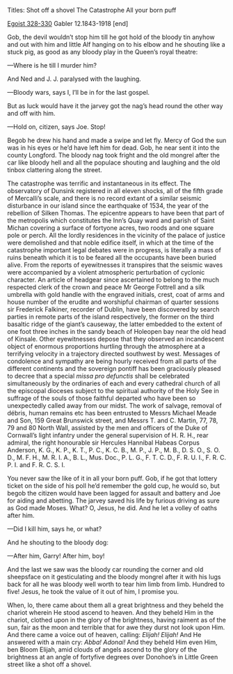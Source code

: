 Titles: Shot off a shovel
The Catastrophe
All your born puff

[Egoist 328-330](https://archive.org/stream/ulysses00joyc_1?ref=ol#page/328/mode/1up)
Gabler 12.1843-1918 [end]


Gob, the devil wouldn’t stop him till he got hold of the bloody tin anyhow and out with him and little Alf hanging on to his elbow and he shouting like a stuck pig, as good as any bloody play in the Queen’s royal theatre:

—Where is he till I murder him?

And Ned and J. J. paralysed with the laughing.

—Bloody wars, says I, I’ll be in for the last gospel.

But as luck would have it the jarvey got the nag’s head round the other way and off with him.


—Hold on, citizen, says Joe. Stop!

Begob he drew his hand and made a swipe and let fly. Mercy of God the sun was in his eyes or he’d have left him for dead. Gob, he near sent it into the county Longford. The bloody nag took fright and the old mongrel after the car like bloody hell and all the populace shouting and laughing and the old tinbox clattering along the street.

The catastrophe was terrific and instantaneous in its effect. The observatory of Dunsink registered in all eleven shocks, all of the fifth grade of Mercalli’s scale, and there is no record extant of a similar seismic disturbance in our island since the earthquake of 1534, the year of the rebellion of Silken Thomas. The epicentre appears to have been that part of the metropolis which constitutes the Inn’s Quay ward and parish of Saint Michan covering a surface of fortyone acres, two roods and one square pole or perch. All the lordly residences in the vicinity of the palace of justice were demolished and that noble edifice itself, in which at the time of the catastrophe important legal debates were in progress, is literally a mass of ruins beneath which it is to be feared all the occupants have been buried alive. From the reports of eyewitnesses it transpires that the seismic waves were accompanied by a violent atmospheric perturbation of cyclonic character. An article of headgear since ascertained to belong to the much respected clerk of the crown and peace Mr George Fottrell and a silk umbrella with gold handle with the engraved initials, crest, coat of arms and house number of the erudite and worshipful chairman of quarter sessions sir Frederick Falkiner, recorder of Dublin, have been discovered by search parties in remote parts of the island respectively, the former on the third basaltic ridge of the giant’s causeway, the latter embedded to the extent of one foot three inches in the sandy beach of Holeopen bay near the old head of Kinsale. Other eyewitnesses depose that they observed an incandescent object of enormous proportions hurtling through the atmosphere at a terrifying velocity in a trajectory directed southwest by west. Messages of condolence and sympathy are being hourly received from all parts of the different continents and the sovereign pontiff has been graciously pleased to decree that a special *missa pro defunctis* shall be celebrated simultaneously by the ordinaries of each and every cathedral church of all the episcopal dioceses subject to the spiritual authority of the Holy See in suffrage of the souls of those faithful departed who have been so unexpectedly called away from our midst. The work of salvage, removal of débris, human remains etc has been entrusted to Messrs Michael Meade and Son, 159 Great Brunswick street, and Messrs T. and C. Martin, 77, 78, 79 and 80 North Wall, assisted by the men and officers of the Duke of Cornwall’s light infantry under the general supervision of H. R. H., rear admiral, the right honourable sir Hercules Hannibal Habeas Corpus Anderson, K. G., K. P., K. T., P. C., K. C. B., M. P., J. P., M. B., D. S. O., S. O. D., M. F. H., M. R. I. A., B. L., Mus. Doc., P. L. G., F. T. C. D., F. R. U. I., F. R. C. P. I. and F. R. C. S. I.

You never saw the like of it in all your born puff. Gob, if he got that lottery ticket on the side of his poll he’d remember the gold cup, he would so, but begob the citizen would have been lagged for assault and battery and Joe for aiding and abetting. The jarvey saved his life by furious driving as sure as God made Moses. What? O, Jesus, he did. And he let a volley of oaths after him.

—Did I kill him, says he, or what?

And he shouting to the bloody dog:

—After him, Garry! After him, boy!

And the last we saw was the bloody car rounding the corner and old sheepsface on it gesticulating and the bloody mongrel after it with his lugs back for all he was bloody well worth to tear him limb from limb. Hundred to five! Jesus, he took the value of it out of him, I promise you.

When, lo, there came about them all a great brightness and they beheld the chariot wherein He stood ascend to heaven. And they beheld Him in the chariot, clothed upon in the glory of the brightness, having raiment as of the sun, fair as the moon and terrible that for awe they durst not look upon Him. And there came a voice out of heaven, calling: *Elijah! Elijah!* And He answered with a main cry: *Abba! Adonai!* And they beheld Him even Him, ben Bloom Elijah, amid clouds of angels ascend to the glory of the brightness at an angle of fortyfive degrees over Donohoe’s in Little Green street like a shot off a shovel. 
